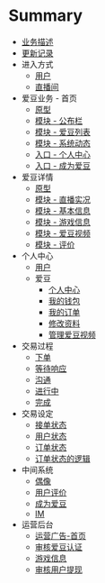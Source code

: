 # Summary
* [业务描述](readme.md)
* [更新记录](log.md)
* 进入方式
    * [用户](app/entrance-user.md)
    * [直播间](app/entrance-live.md)
* 爱豆业务 - 首页
    * [原型](app/index-xplay.md)
    * [模块 - 公布栏](app/index-banner.md)
    * [模块 - 爱豆列表](app/index-xplayer-list.md)
    * [模块 - 系统动态](app/index-speaker.md)
    * [入口 - 个人中心](app/entrance-my.md)
    * [入口 - 成为爱豆](app/entrance-beidol.md)
* 爱豆详情
    * [原型](app/xplayer-info.md)
    * [模块 - 直播实况](app/xplayer-info-live.md)
    * [模块 - 基本信息](app/xplayer-info-base.md)
    * [模块 - 游戏信息](app/xplayer-info-game.md)
    * [模块 - 爱豆视频](app/xplayer-info-video.md)
    * [模块 - 评价](app/xplayer-info-evaluate.md)
* 个人中心
    * [用户](app/index-my-user.md)
    * 爱豆
        * [个人中心](app/index-my-xplayer.md)
        * [我的钱包](app/index-my-xplayer-wallet.md)
        * [我的订单](app/order-list.md)
        * [修改资料](app/xplayer-info-edit.md)
        * [管理爱豆视频](app/idol-video-manage.md)
* 交易过程
    * [下单](app/order-create.md)
    * [等待响应](app/order-new.md)
    * [沟通](app/order-communicate.md)
    * [进行中](app/im.md)
    * [完成](app/order-finished.md)
* 交易设定
    * [接单状态](app/order-xplayer-state.md)
    * [用户状态](app/order-user-state.md)
    * [订单状态](app/order-state.md)
    * [订单状态的逻辑](app/order-logic.md)
* 中间系统
    * [偶像](app/idol-list.md)
    * [用户评价](app/evaluate.md)
    * [成为爱豆](app/verify.md)
    * [IM](app/im-extra.md)
* 运营后台
    * [运营广告-首页](app/console-index-ad.md)
    * [审核爱豆认证](app/console-verify.md)
    * [游戏信息](app/console-gameinfo.md)
    * [审核用户提现](app/console-takeout-verify.md)

